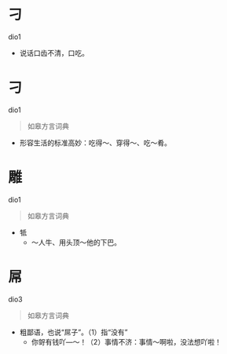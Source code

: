 # 刁
dio1
- 说话口齿不清，口吃。

# 刁
dio1
> 如皋方言词典
- 形容生活的标准高妙：吃得～、穿得～、吃～肴。

# 雕
dio1
> 如皋方言词典
- 牴
  - ～人牛、用头顶～他的下巴。

# 屌
dio3
> 如皋方言词典
- 粗鄙语，也说“屌子”。（1）指“没有”
  - 你哿有钱吖—～！（2）事情不济：事情～啊啦，没法想吖啦！
